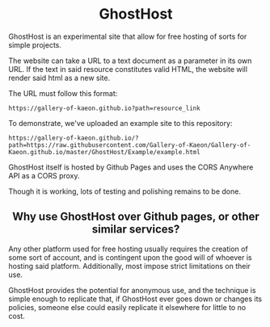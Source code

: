 <h1 align="center">GhostHost</h1>

GhostHost is an experimental site that allow for free hosting of sorts for simple projects.

The website can take a URL to a text document as a parameter in its own URL.
If the text in said resource constitutes valid HTML,
the website will render said html as a new site.

The URL must follow this format:

    https://gallery-of-kaeon.github.io?path=resource_link

To demonstrate,
we've uploaded an example site to this repository:

    https://gallery-of-kaeon.github.io/?path=https://raw.githubusercontent.com/Gallery-of-Kaeon/Gallery-of-Kaeon.github.io/master/GhostHost/Example/example.html

GhostHost itself is hosted by Github Pages and uses the CORS Anywhere API as a CORS proxy.

Though it is working, lots of testing and polishing remains to be done.

<h2 align="center">Why use GhostHost over Github pages, or other similar services?</h2>

Any other platform used for free hosting usually requires the creation of some sort of account,
and is contingent upon the good will of whoever is hosting said platform.
Additionally,
most impose strict limitations on their use.

GhostHost provides the potential for anonymous use,
and the technique is simple enough to replicate that,
if GhostHost ever goes down or changes its policies,
someone else could easily replicate it elsewhere for little to no cost.